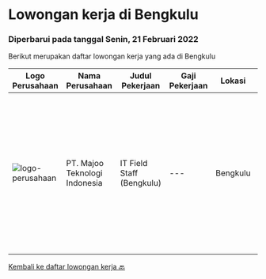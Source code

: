 
  # Lowongan kerja di Bengkulu

  ### Diperbarui pada tanggal Senin, 21 Februari 2022

  Berikut merupakan daftar lowongan kerja yang ada di Bengkulu

  |Logo Perusahaan | Nama Perusahaan | Judul Pekerjaan | Gaji Pekerjaan | Lokasi | Deskripsi | Tanggal diunggah | Pranala |
  | -------------- | --------------- | --------------- | --------- | --------- | -------------- | ------- | ----------- |
  |![logo-perusahaan](https://image-service-cdn.seek.com.au/2a2c8a948d223cf92abbc34c9b4e6cee325386db/ee4dce1061f3f616224767ad58cb2fc751b8d2dc)|PT. Majoo Teknologi Indonesia|IT Field Staff (Bengkulu)|---|Bengkulu|Deskripsi Pekerjaan: Melakukan instalasi beserta pengaturan software dan hardware majoo. Memberikan edukasi (training) kepada staff / manager/ owner...|Rabu, 16 Februari 2022|https://www.jobstreet.co.id/id/job/it-field-staff-bengkulu-3782403?token=0~24e9ccda-6f5f-45fe-ab00-127667101a3e&sectionRank=1&jobId=jobstreet-id-job-3782403|


  [Kembali ke daftar lowongan kerja 🔙](../README.md#daftar-lowongan-kerja)
  
